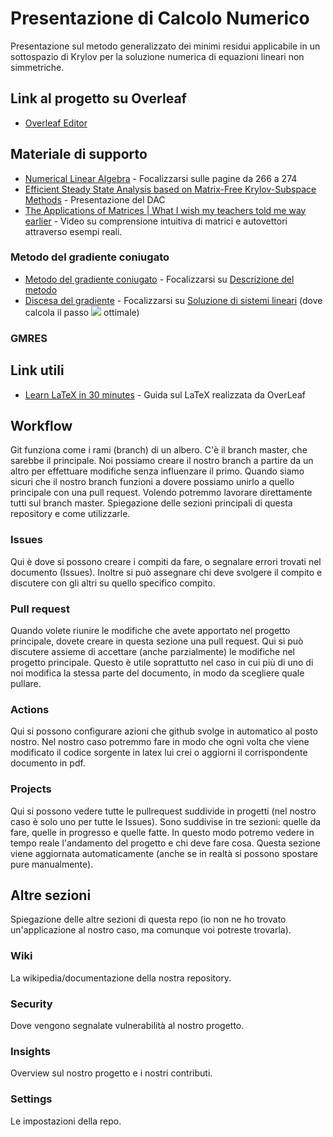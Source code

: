 # Presentazione di Calcolo Numerico
Presentazione sul metodo generalizzato dei minimi residui applicabile in un sottospazio di Krylov per la soluzione numerica di equazioni lineari non simmetriche.

## Link al progetto su Overleaf
* [Overleaf Editor](https://www.overleaf.com/project/5e7b600d038215000122e161)

## Materiale di supporto
* [Numerical Linear Algebra](https://github.com/lorenzofiamingo/Presentazione-di-Calcolo-Numerico/raw/master/Materiale/Numerical%20Linear%20Algebra.pdf) - Focalizzarsi sulle pagine da 266 a 274
* [Efficient Steady State Analysis based on Matrix-Free Krylov-Subspace Methods](https://github.com/lorenzofiamingo/Presentazione-di-Calcolo-Numerico/raw/master/Materiale/Efficient%20Steady%20State%20Analysis%20based%20on%20Matrix-Free%20Krylov-Subspace%20Methods.pdf) - Presentazione del DAC
* [The Applications of Matrices | What I wish my teachers told me way earlier](https://www.youtube.com/watch?v=rowWM-MijXU) - Video su comprensione intuitiva di matrici e autovettori attraverso esempi reali.
### Metodo del gradiente coniugato
* [Metodo del gradiente coniugato](https://it.wikipedia.org/wiki/Metodo_del_gradiente_coniugato) - Focalizzarsi su [Descrizione del metodo](https://it.wikipedia.org/wiki//Metodo_del_gradiente_coniugato#Descrizione_del_metodo)
* [Discesa del gradiente](https://it.wikipedia.org/wiki/Discesa_del_gradiente) - Focalizzarsi su [Soluzione di sistemi lineari](https://it.wikipedia.org/wiki/Discesa_del_gradiente#Soluzione_di_sistemi_lineari) (dove calcola il passo
<img src="https://render.githubusercontent.com/render/math?math=\alpha _{k}"> ottimale)
### GMRES


## Link utili
* [Learn LaTeX in 30 minutes](https://www.overleaf.com/learn/latex/Learn_LaTeX_in_30_minutes) - Guida sul LaTeX realizzata da OverLeaf

## Workflow
Git funziona come i rami (branch) di un albero. C'è il branch master, che sarebbe il principale. Noi possiamo creare il nostro branch a partire da un altro per effettuare modifiche senza influenzare il primo. Quando siamo sicuri che il nostro branch funzioni a dovere possiamo unirlo a quello principale con una pull request. Volendo potremmo lavorare direttamente tutti sul branch master.
Spiegazione delle sezioni principali di questa repository e come utilizzarle.

### Issues
Qui è dove si possono creare i compiti da fare, o segnalare errori trovati nel documento (Issues).
Inoltre si può assegnare chi deve svolgere il compito e discutere con gli altri su quello specifico compito.

### Pull request
Quando volete riunire le modifiche che avete apportato nel progetto principale, dovete creare in questa sezione una pull request. Qui si può discutere assieme di accettare (anche parzialmente) le modifiche nel progetto principale. Questo è utile soprattutto nel caso in cui più di uno di noi modifica la stessa parte del documento, in modo da scegliere quale pullare.

### Actions
Qui si possono configurare azioni che github svolge in automatico al posto nostro. Nel nostro caso potremmo fare in modo che ogni volta che viene modificato il codice sorgente in latex lui crei o aggiorni il corrispondente documento in pdf.

### Projects
Qui si possono vedere tutte le pullrequest suddivide in progetti (nel nostro caso è solo uno per tutte le Issues).
Sono suddivise in tre sezioni: quelle da fare, quelle in progresso e quelle fatte. In questo modo potremo vedere in tempo reale l'andamento del progetto e chi deve fare cosa. Questa sezione viene aggiornata automaticamente (anche se in realtà si possono spostare pure manualmente).

## Altre sezioni
Spiegazione delle altre sezioni di questa repo (io non ne ho trovato un'applicazione al nostro caso, ma comunque voi potreste trovarla).

### Wiki
La wikipedia/documentazione della nostra repository.

### Security
Dove vengono segnalate vulnerabilità al nostro progetto.

### Insights
Overview sul nostro progetto e i nostri contributi.

### Settings
Le impostazioni della repo.
